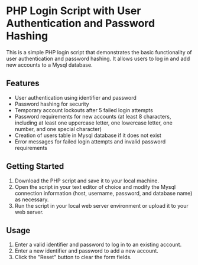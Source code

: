 # PHP Login Script with User Authentication and Password Hashing

This is a simple PHP login script that demonstrates the basic functionality of user authentication and password hashing. It allows users to log in and add new accounts to a Mysql database.

## Features

- User authentication using identifier and password
- Password hashing for security
- Temporary account lockouts after 5 failed login attempts
- Password requirements for new accounts (at least 8 characters, including at least one uppercase letter, one lowercase letter, one number, and one special character)
- Creation of users table in Mysql database if it does not exist
- Error messages for failed login attempts and invalid password requirements

## Getting Started

1. Download the PHP script and save it to your local machine.
2. Open the script in your text editor of choice and modify the Mysql connection information (host, username, password, and database name) as necessary.
3. Run the script in your local web server environment or upload it to your web server.

## Usage

1. Enter a valid identifier and password to log in to an existing account.
2. Enter a new identifier and password to add a new account.
3. Click the "Reset" button to clear the form fields.


